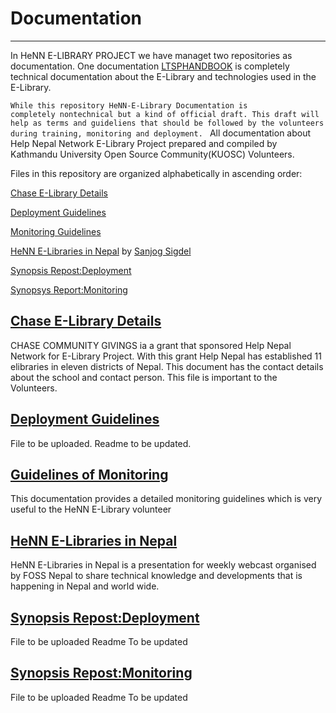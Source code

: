 # Documentation
-------------------------------
In HeNN E-LIBRARY PROJECT we have managet two repositories as documentation. One documentation <a href="https://github.com/algosig/LTSPHandBook.git"> LTSPHANDBOOK</a> is completely technical documentation about the E-Library and technologies used in the E-Library.

<code>While this repository HeNN-E-Library Documentation is completely nontechnical but a kind of official draft. This draft will help as terms and guideliens that should be followed by the volunteers during training, monitoring and deployment.
</code>
All documentation about Help Nepal Network E-Library Project prepared and compiled by Kathmandu University Open Source Community(KUOSC) Volunteers.

Files in this repository are organized alphabetically in ascending order:

<a href="https://github.com/henn-elibrary-project/HeNN-E-Library-Documentation/blob/master/chase%20library%20details.docx">Chase E-Library Details</a>

<a href="#">Deployment Guidelines</a>

<a href="https://github.com/henn-elibrary-project/HeNN-E-Library-Documentation/blob/master/Guidelines%20for%20Monitoring"> Monitoring Guidelines</a>

<a href="https://github.com/henn-elibrary-project/HeNN-E-Library-Documentation/blob/master/HeNN%20E-libraries%20in%20Nepal.pdf">HeNN E-Libraries in Nepal</a> by <a href="https://github.com/algosig"> Sanjog Sigdel </a>

<a href="#">Synopsis Repost:Deployment</a>

<a href="#"> Synopsys Report:Monitoring</a>

<a href="https://github.com/henn-elibrary-project/HeNN-E-Library-Documentation/blob/master/chase%20library%20details.docx" style="text-color:#124334">Chase E-Library Details</a>
---
CHASE COMMUNITY GIVINGS ia a grant that sponsored Help Nepal Network for E-Library Project. With this grant Help Nepal has established 11 elibraries in eleven districts of Nepal. This document has the contact details about the school and contact person. This file is important to the Volunteers.

<a href="#">Deployment Guidelines</a>
---
File to be uploaded.
Readme to be updated.

<a href="https://github.com/henn-elibrary-project/HeNN-E-Library-Documentation/blob/master/Guidelines%20for%20Monitoring"> Guidelines of Monitoring</a>
---
This documentation provides a detailed monitoring guidelines which is very useful to the HeNN E-Library volunteer

<a href="https://github.com/henn-elibrary-project/HeNN-E-Library-Documentation/blob/master/HeNN%20E-libraries%20in%20Nepal.pdf">HeNN E-Libraries in Nepal</a>
---
HeNN E-Libraries in Nepal is a presentation for weekly webcast organised by FOSS Nepal to share technical knowledge and developments that is happening in Nepal and world wide.

<a href="#">Synopsis Repost:Deployment</a>
---
File to be uploaded
Readme To be updated

<a href="#">Synopsis Repost:Monitoring</a>
---
File to be uploaded
Readme To be updated

